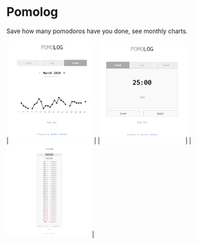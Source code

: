 # Pomolog
Save how many pomodoros have you done, see monthly charts.


|<img src="https://raw.githubusercontent.com/BerkinAKKAYA/Pomolog/master/Screenshots/SS1.PNG" width="200">|
|<img src="https://raw.githubusercontent.com/BerkinAKKAYA/Pomolog/master/Screenshots/SS2.PNG" width="200">|
|<img src="https://raw.githubusercontent.com/BerkinAKKAYA/Pomolog/master/Screenshots/SS3.PNG" width="200">|
